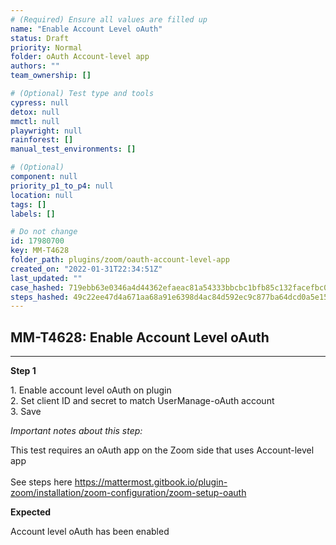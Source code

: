 ```yaml
---
# (Required) Ensure all values are filled up
name: "Enable Account Level oAuth"
status: Draft
priority: Normal
folder: oAuth Account-level app
authors: ""
team_ownership: []

# (Optional) Test type and tools
cypress: null
detox: null
mmctl: null
playwright: null
rainforest: []
manual_test_environments: []

# (Optional)
component: null
priority_p1_to_p4: null
location: null
tags: []
labels: []

# Do not change
id: 17980700
key: MM-T4628
folder_path: plugins/zoom/oauth-account-level-app
created_on: "2022-01-31T22:34:51Z"
last_updated: ""
case_hashed: 719ebb63e0346a4d44362efaeac81a54333bbcbc1bfb85c132facefbc0a181238f428c4b04a46b57afb1c4a1a544dd1a
steps_hashed: 49c22ee47d4a671aa68a91e6398d4ac84d592ec9c877ba64dcd0a5e154f2700b633f62e95f5989ca7e5da48703d115be
---
```


## MM-T4628: Enable Account Level oAuth

---

**Step 1**

1\. Enable account level oAuth on plugin\
2\. Set client ID and secret to match UserManage-oAuth account\
3\. Save

_Important notes about this step:_

This test requires an oAuth app on the Zoom side that uses Account-level app\
\
See steps here <https://mattermost.gitbook.io/plugin-zoom/installation/zoom-configuration/zoom-setup-oauth>

**Expected**

Account level oAuth has been enabled
